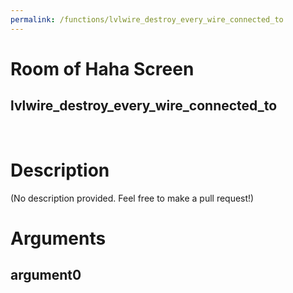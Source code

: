 ```yaml
---
permalink: /functions/lvlwire_destroy_every_wire_connected_to
---
```

# Room of Haha Screen  
## lvlwire_destroy_every_wire_connected_to  
&nbsp;  
# Description  
(No description provided. Feel free to make a pull request!) 
&nbsp;  
# Arguments
## argument0

&nbsp;  


